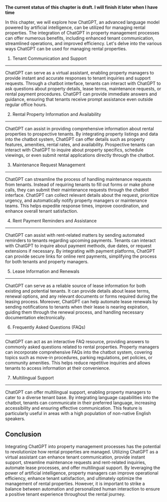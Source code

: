 **The current status of this chapter is draft. I will finish it later when I have time**

In this chapter, we will explore how ChatGPT, an advanced language model powered by artificial intelligence, can be utilized for managing rental properties. The integration of ChatGPT in property management processes can offer numerous benefits, including enhanced tenant communication, streamlined operations, and improved efficiency. Let's delve into the various ways ChatGPT can be used for managing rental properties.

1. Tenant Communication and Support
-----------------------------------

ChatGPT can serve as a virtual assistant, enabling property managers to provide instant and accurate responses to tenant inquiries and support requests. Through a chatbot interface, tenants can interact with ChatGPT to ask questions about property details, lease terms, maintenance requests, or rental payment procedures. ChatGPT can provide immediate answers and guidance, ensuring that tenants receive prompt assistance even outside regular office hours.

2. Rental Property Information and Availability
-----------------------------------------------

ChatGPT can assist in providing comprehensive information about rental properties to prospective tenants. By integrating property listings and data into the chatbot system, ChatGPT can offer details such as property features, amenities, rental rates, and availability. Prospective tenants can interact with ChatGPT to inquire about property specifics, schedule viewings, or even submit rental applications directly through the chatbot.

3. Maintenance Request Management
---------------------------------

ChatGPT can streamline the process of handling maintenance requests from tenants. Instead of requiring tenants to fill out forms or make phone calls, they can submit their maintenance requests through the chatbot interface. ChatGPT can collect relevant details about the request, prioritize urgency, and automatically notify property managers or maintenance teams. This helps expedite response times, improve coordination, and enhance overall tenant satisfaction.

4. Rent Payment Reminders and Assistance
----------------------------------------

ChatGPT can assist with rent-related matters by sending automated reminders to tenants regarding upcoming payments. Tenants can interact with ChatGPT to inquire about payment methods, due dates, or request extensions if necessary. By integrating with payment platforms, ChatGPT can provide secure links for online rent payments, simplifying the process for both tenants and property managers.

5. Lease Information and Renewals
---------------------------------

ChatGPT can serve as a reliable source of lease information for both existing and potential tenants. It can provide details about lease terms, renewal options, and any relevant documents or forms required during the leasing process. Moreover, ChatGPT can help automate lease renewals by sending notifications to tenants when their lease is nearing expiration, guiding them through the renewal process, and handling necessary documentation electronically.

6. Frequently Asked Questions (FAQs)
------------------------------------

ChatGPT can act as an interactive FAQ resource, providing answers to commonly asked questions related to rental properties. Property managers can incorporate comprehensive FAQs into the chatbot system, covering topics such as move-in procedures, parking regulations, pet policies, or community amenities. This helps reduce repetitive inquiries and allows tenants to access information at their convenience.

7. Multilingual Support
-----------------------

ChatGPT can offer multilingual support, enabling property managers to cater to a diverse tenant base. By integrating language capabilities into the chatbot, tenants can communicate in their preferred language, increasing accessibility and ensuring effective communication. This feature is particularly useful in areas with a high population of non-native English speakers.

Conclusion
----------

Integrating ChatGPT into property management processes has the potential to revolutionize how rental properties are managed. Utilizing ChatGPT as a virtual assistant can enhance tenant communication, provide instant support, streamline maintenance requests and rent-related inquiries, automate lease processes, and offer multilingual support. By leveraging the power of artificial intelligence, property managers can improve operational efficiency, enhance tenant satisfaction, and ultimately optimize the management of rental properties. However, it is important to strike a balance between automation and personalized human interaction to ensure a positive tenant experience throughout the rental journey.

